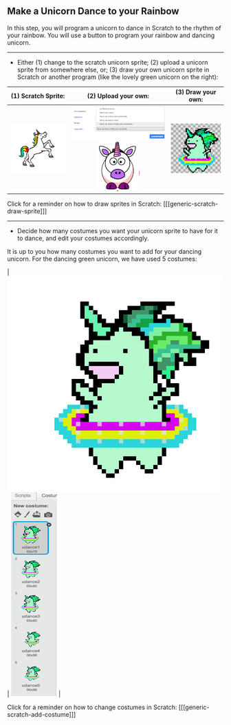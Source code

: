 ## Make a Unicorn Dance to your Rainbow

In this step, you will program a unicorn to dance in Scratch to the rhythm of your rainbow.
You will use a button to program your rainbow and dancing unicorn.

---

+ Either (1) change to the scratch unicorn sprite; (2) upload a unicorn sprite from somewhere else, or; (3) draw your own unicorn sprite in Scratch or another program (like the lovely green unicorn on the right):

| (1) Scratch Sprite:                          | (2) Upload your own:                         | (3) Draw your own:                           |
| :------------------------------------------: | :------------------------------------------: | :------------------------------------------: |
| ![Scratch Unicorn](images/scratchunicorn.png)| ![Advanced Search](images/advancedsearch.png)![Web Unicorn](images/webunicorn.png)| ![Draw Unicorn](images/drawunicorn.png)|

Click for a reminder on how to draw sprites in Scratch:
[[[generic-scratch-draw-sprite]]]

---

+ Decide how many costumes you want your unicorn sprite to have for it to dance, and edit your costumes accordingly.

It is up to you how many costumes you want to add for your dancing unicorn. For the dancing green unicorn, we have used 5 costumes:

|   ![Dancing Unicorn Gif](images/dancingunicorn.gif)   |    ![Five Costumes](images/fivecostumes.png)   |

Click for a reminder on how to change costumes in Scratch:
[[[generic-scratch-add-costume]]]

